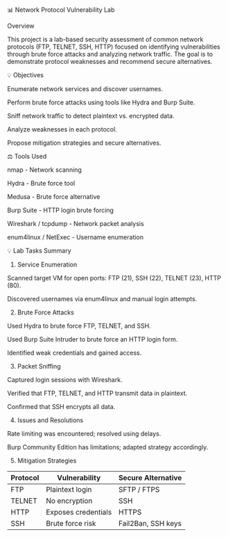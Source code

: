 📊 Network Protocol Vulnerability Lab

Overview

This project is a lab-based security assessment of common network protocols (FTP, TELNET, SSH, HTTP) focused on identifying vulnerabilities through brute force attacks and analyzing network traffic. The goal is to demonstrate protocol weaknesses and recommend secure alternatives.

💡 Objectives

Enumerate network services and discover usernames.

Perform brute force attacks using tools like Hydra and Burp Suite.

Sniff network traffic to detect plaintext vs. encrypted data.

Analyze weaknesses in each protocol.

Propose mitigation strategies and secure alternatives.

⚖️ Tools Used

nmap - Network scanning

Hydra - Brute force tool

Medusa - Brute force alternative

Burp Suite - HTTP login brute forcing

Wireshark / tcpdump - Network packet analysis

enum4linux / NetExec - Username enumeration

💡 Lab Tasks Summary

1. Service Enumeration

Scanned target VM for open ports: FTP (21), SSH (22), TELNET (23), HTTP (80).

Discovered usernames via enum4linux and manual login attempts.

2. Brute Force Attacks

Used Hydra to brute force FTP, TELNET, and SSH.

Used Burp Suite Intruder to brute force an HTTP login form.

Identified weak credentials and gained access.

3. Packet Sniffing

Captured login sessions with Wireshark.

Verified that FTP, TELNET, and HTTP transmit data in plaintext.

Confirmed that SSH encrypts all data.

4. Issues and Resolutions

Rate limiting was encountered; resolved using delays.

Burp Community Edition has limitations; adapted strategy accordingly.

5. Mitigation Strategies

| Protocol | Vulnerability      | Secure Alternative      |
|----------|--------------------|--------------------------|
| FTP      | Plaintext login    | SFTP / FTPS              |
| TELNET   | No encryption      | SSH                      |
| HTTP     | Exposes credentials| HTTPS                    |
| SSH      | Brute force risk   | Fail2Ban, SSH keys       |

